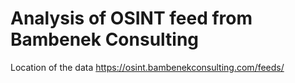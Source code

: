 # Analysis of OSINT feed from Bambenek Consulting
Location of the data https://osint.bambenekconsulting.com/feeds/

